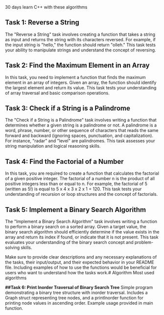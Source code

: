 30 days learn C++ with these algorithms
## Task 1: Reverse a String
The "Reverse a String" task involves creating a function that takes a string as input and returns the string with its characters reversed. For example, if the input string is "hello," the function should return "olleh." This task tests your ability to manipulate strings and understand the concept of reversing.

## Task 2: Find the Maximum Element in an Array
In this task, you need to implement a function that finds the maximum element in an array of integers. Given an array, the function should identify the largest element and return its value. This task tests your understanding of array traversal and basic comparison operations.

## Task 3: Check if a String is a Palindrome
The "Check if a String is a Palindrome" task involves writing a function that determines whether a given string is a palindrome or not. A palindrome is a word, phrase, number, or other sequence of characters that reads the same forward and backward (ignoring spaces, punctuation, and capitalization). For instance, "radar" and "level" are palindromes. This task assesses your string manipulation and logical reasoning skills.

## Task 4: Find the Factorial of a Number
In this task, you are required to create a function that calculates the factorial of a given positive integer. The factorial of a number n is the product of all positive integers less than or equal to n. For example, the factorial of 5 (written as 5!) is equal to 5 x 4 x 3 x 2 x 1 = 120. This task tests your understanding of recursion or loop structures and the concept of factorials.

## Task 5: Implement a Binary Search Algorithm
The "Implement a Binary Search Algorithm" task involves writing a function to perform a binary search on a sorted array. Given a target value, the binary search algorithm should efficiently determine if the value exists in the array and return its index if found, or indicate that it is not present. This task evaluates your understanding of the binary search concept and problem-solving skills.

Make sure to provide clear descriptions and any necessary explanations of the tasks, their input/output, and their expected behavior in your README file. Including examples of how to use the functions would be beneficial for users who want to understand how the tasks work.# Algorithm
Most used algorithms 

**##Task 6: Print Inorder Traversal of Binary Search Tree**
Simple  program demonstrating a binary tree structure with inorder traversal. Includes a Graph struct representing tree nodes, and a printInorder function for printing node values in ascending order. Example usage provided in main function.
